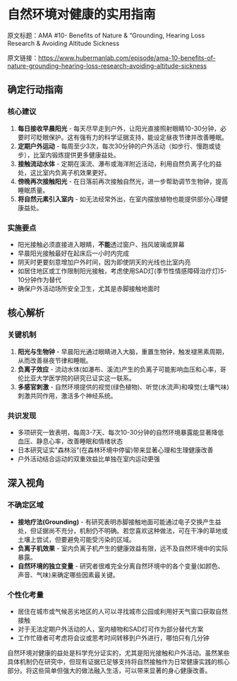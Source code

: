 # 自然环境对健康的实用指南

原文标题：AMA #10- Benefits of Nature & “Grounding, Hearing Loss Research & Avoiding Altitude Sickness

原文链接：https://www.hubermanlab.com/episode/ama-10-benefits-of-nature-grounding-hearing-loss-research-avoiding-altitude-sickness

## 确定行动指南

### 核心建议
1. **每日接收早晨阳光** - 每天尽早走到户外，让阳光直接照射眼睛10-30分钟，必要时可眨眼保护。这有强有力的科学证据支持，能设定昼夜节律并改善睡眠。
2. **定期户外运动** - 每周至少3次，每次30分钟的户外活动（如步行、慢跑或徒步），比室内锻炼提供更多健康益处。
3. **接触流动水体** - 定期在溪流、瀑布或海洋附近活动，利用自然负离子化的益处，这比室内负离子机效果更好。
4. **傍晚再次接触阳光** - 在日落前再次接触自然光，进一步帮助调节生物钟，提高睡眠质量。
5. **将自然元素引入室内** - 如无法经常外出，在室内摆放植物也能提供部分心理健康益处。

### 实施要点
- 阳光接触必须直接进入眼睛，**不能**透过窗户、挡风玻璃或屏幕
- 早晨阳光接触最好在起床后一小时内完成
- 阴天时更要刻意增加户外时间，因为即使阴天的光线也比室内亮
- 如居住地区或工作限制阳光接触，考虑使用SAD灯(季节性情感障碍治疗灯)5-10分钟作为替代
- 确保户外活动场所安全卫生，尤其是赤脚接触地面时

## 核心解析

### 关键机制
1. **阳光与生物钟** - 早晨阳光通过眼睛进入大脑，重置生物钟，触发褪黑素周期，从而改善昼夜节律和睡眠。
2. **负离子效应** - 流动水体(如瀑布、溪流)产生的负离子可能影响血压和心率，哥伦比亚大学医学院的研究已证实这一联系。
3. **多感官刺激** - 自然环境提供的视觉(绿色植物)、听觉(水流声)和嗅觉(土壤气味)刺激共同作用，激活多个神经系统。

### 共识发现
- 多项研究一致表明，每周3-7天、每次10-30分钟的自然环境暴露能显著降低血压、静息心率，改善睡眠和情绪状态
- 日本研究证实"森林浴"(在森林环境中停留)带来显著心理和生理健康改善
- 户外活动结合运动的双重效益比单独在室内运动更强

## 深入视角

### 不确定区域
- **接地疗法(Grounding)** - 有研究表明赤脚接触地面可能通过电子交换产生益处，但证据尚不充分，机制仍不明确。若您喜欢这种做法，可在干净的草地或土壤上尝试，但要避免可能受污染的区域。
- **负离子机效果** - 室内负离子机产生的健康效益有限，远不及自然环境中的实际暴露。
- **自然环境的独立变量** - 研究者很难完全分离自然环境中的各个变量(如颜色、声音、气味)来确定哪些因素最关键。

### 个性化考量
- 居住在城市或气候恶劣地区的人可以寻找城市公园或利用好天气窗口获取自然接触
- 对于无法定期户外活动的人，室内植物和SAD灯可作为部分替代方案
- 工作忙碌者可考虑将会议或思考时间转移到户外进行，哪怕只有几分钟

自然环境对健康的益处是科学充分证实的，尤其是阳光接触和户外活动。虽然某些具体机制仍在研究中，但现有证据已足够支持将自然接触作为日常健康实践的核心部分。将这些简单但强大的做法融入生活，可以带来显著的身心健康改善。
